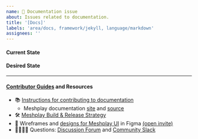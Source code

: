```yaml
---
name: 📄 Documentation issue
about: Issues related to documentation.
title: '[Docs]'
labels: 'area/docs, framework/jekyll, language/markdown'
assignees: ''
---
```

#### Current State


#### Desired State


---

#### [Contributor Guides](https://docs.meshplay.io/project/contributing) and Resources
- 📚 [Instructions for contributing to documentation](https://docs.meshplay.io/project/contributing/contributing-docs)
   - Meshplay documentation [site](https://docs.meshplay.io/) and [source](https://github.com/meshplay/meshplay/tree/master/docs)
- 🛠 [Meshplay Build & Release Strategy](https://docs.meshplay.io/project/build-and-release)
- 🎨 Wireframes and [designs for Meshplay UI](https://www.figma.com/file/SMP3zxOjZztdOLtgN4dS2W/Meshplay-UI) in Figma [(open invite)](https://www.figma.com/team_invite/redeem/qJy1c95qirjgWQODApilR9)
- 🙋🏾🙋🏼 Questions: [Discussion Forum](http://discuss.meshplay.io) and [Community Slack](https://slack.meshplay.io)

